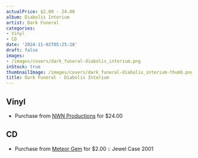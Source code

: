 ```yaml
---
actualPrice: $2.00 - 24.00
album: Diabolis Interium
artist: Dark Funeral
categories:
- Vinyl
- CD
date: '2024-11-02T05:25:28'
draft: false
images:
- /images/covers/dark_funeral-diabolis_interium.png
inStock: true
thumbnailImage: /images/covers/dark_funeral-diabolis_interium-thumb.png
title: Dark Funeral - Diabolis Interium
---
```


## Vinyl
* Purchase from [NWN Productions](http://shop.nwnprod.com/index.php?route=product/product&path=75&product_id=56929&sort=pd.name&order=ASC) for $24.00
## CD
* Purchase from [Meteor Gem](https://meteor-gem.com/products/used-dark-funeral-diabolis-interium-cd) for $2.00 :: Jewel Case 2001
